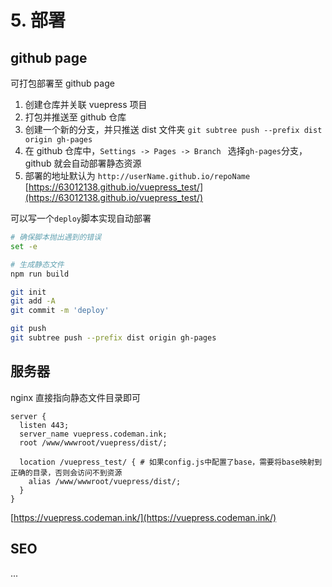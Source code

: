 # 5. 部署

## github page

可打包部署至 github page

1. 创建仓库并关联 vuepress 项目
2. 打包并推送至 github 仓库
3. 创建一个新的分支，并只推送 dist 文件夹
   `git subtree push --prefix dist origin gh-pages`
4. 在 github 仓库中，`Settings -> Pages -> Branch ` 选择`gh-pages`分支，github 就会自动部署静态资源
5. 部署的地址默认为 `http://userName.github.io/repoName`
   [https://63012138.github.io/vuepress_test/](https://63012138.github.io/vuepress_test/)

可以写一个`deploy`脚本实现自动部署

```sh
# 确保脚本抛出遇到的错误
set -e

# 生成静态文件
npm run build

git init
git add -A
git commit -m 'deploy'

git push
git subtree push --prefix dist origin gh-pages
```

## 服务器

nginx 直接指向静态文件目录即可

```nginx
server {
  listen 443;
  server_name vuepress.codeman.ink;
  root /www/wwwroot/vuepress/dist/;

  location /vuepress_test/ { # 如果config.js中配置了base，需要将base映射到正确的目录，否则会访问不到资源
    alias /www/wwwroot/vuepress/dist/;
  }
}
```

[https://vuepress.codeman.ink/](https://vuepress.codeman.ink/)

## SEO

...
